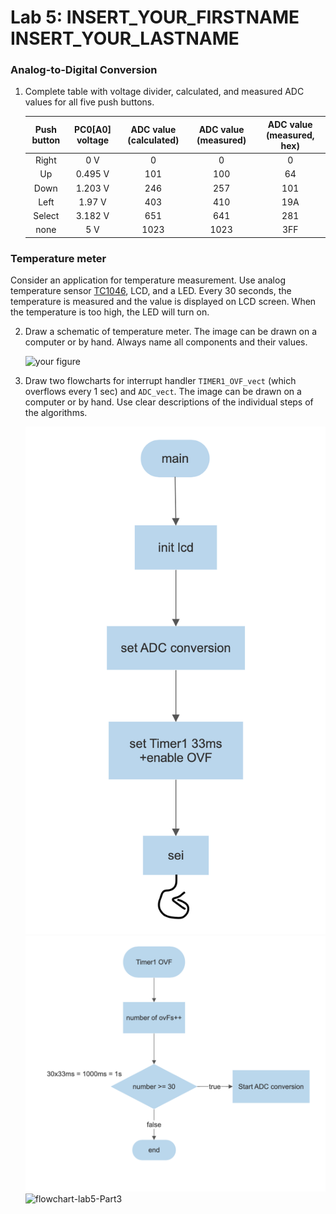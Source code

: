 # Lab 5: INSERT_YOUR_FIRSTNAME INSERT_YOUR_LASTNAME

### Analog-to-Digital Conversion

1. Complete table with voltage divider, calculated, and measured ADC values for all five push buttons.

   | **Push button** | **PC0[A0] voltage** | **ADC value (calculated)** | **ADC value (measured)** | **ADC value (measured, hex)** |
   | :-: | :-: | :-: | :-: | :-: |
   | Right  | 0 V | 0 | 0 | 0 |
   | Up     | 0.495 V | 101 | 100 | 64 |
   | Down   | 1.203 V | 246 | 257 | 101 |
   | Left   | 1.97 V | 403 | 410 | 19A |
   | Select | 3.182 V | 651 | 641 | 281 |
   | none   | 5 V | 1023 | 1023 | 3FF |

### Temperature meter

Consider an application for temperature measurement. Use analog temperature sensor [TC1046](http://ww1.microchip.com/downloads/en/DeviceDoc/21496C.pdf), LCD, and a LED. Every 30 seconds, the temperature is measured and the value is displayed on LCD screen. When the temperature is too high, the LED will turn on.

2. Draw a schematic of temperature meter. The image can be drawn on a computer or by hand. Always name all components and their values.

   ![your figure]()

3. Draw two flowcharts for interrupt handler `TIMER1_OVF_vect` (which overflows every 1 sec) and `ADC_vect`. The image can be drawn on a computer or by hand. Use clear descriptions of the individual steps of the algorithms.

   ![flowchart-lab5-Part1](https://raw.githubusercontent.com/Rayou01/digitals-electronics-2/main/PlatformIO/Projects/lab5-adc/test/flowchart-lab5-part1.png)
   ![flowchart-lab5-Part2](https://raw.githubusercontent.com/Rayou01/digitals-electronics-2/main/PlatformIO/Projects/lab5-adc/test/flowchart-lab5-part2.png)
   ![flowchart-lab5-Part3]()
